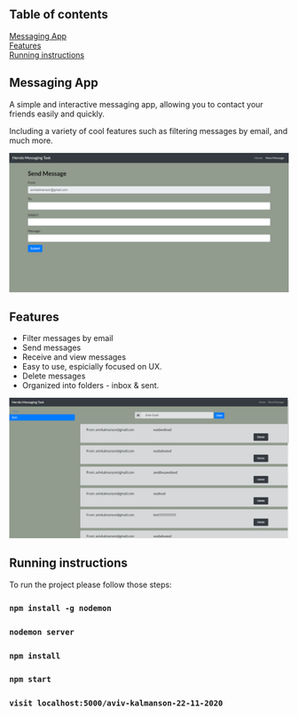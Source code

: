 ## Table of contents
[Messaging App](#messagingApp)  
[Features](#features)  
[Running instructions](#run)  

<a name="messagingApp"/>

## Messaging App
A simple and interactive messaging app, allowing you to contact your friends easily and quickly. 

Including a variety of cool features such as filtering messages by email, and much more.

![Send Messages Screen](https://raw.githubusercontent.com/avivkal/aviv-kalmanson-22-11-2020/master/Images/send.png)

<a name="features"/>

## Features
* Filter messages by email
* Send messages
* Receive and view messages
* Easy to use, espicially focused on UX.
* Delete messages
* Organized into folders - inbox & sent.

![Messages Screen](https://raw.githubusercontent.com/avivkal/aviv-kalmanson-22-11-2020/master/Images/messages.png)

<a name="run"/>

## Running instructions
To run the project please follow those steps:

### `npm install -g nodemon`

### `nodemon server`

### `npm install`

### `npm start`

### `visit localhost:5000/aviv-kalmanson-22-11-2020`
